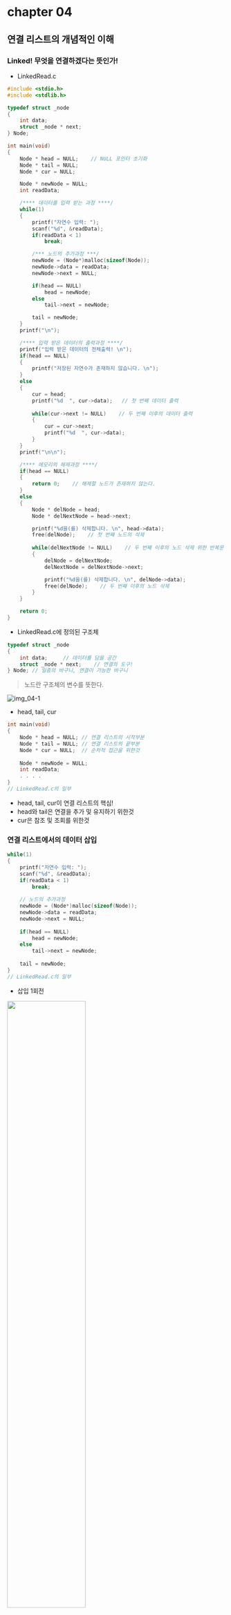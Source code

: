 # chapter 04
## 연결 리스트의 개념적인 이해
### Linked! 무엇을 연결하겠다는 뜻인가!
- LinkedRead.c

``` C
#include <stdio.h>
#include <stdlib.h>

typedef struct _node
{
	int data;
	struct _node * next;
} Node;

int main(void)
{
	Node * head = NULL;    // NULL 포인터 초기화
	Node * tail = NULL;
	Node * cur = NULL;

	Node * newNode = NULL;
	int readData;

	/**** 데이터를 입력 받는 과정 ****/
	while(1)
	{
		printf("자연수 입력: ");
		scanf("%d", &readData);
		if(readData < 1)
			break;

		/*** 노드의 추가과정 ***/
		newNode = (Node*)malloc(sizeof(Node));
		newNode->data = readData;
		newNode->next = NULL;

		if(head == NULL)
			head = newNode;
		else
			tail->next = newNode;

		tail = newNode;
	}
	printf("\n");

	/**** 입력 받은 데이터의 출력과정 ****/
	printf("입력 받은 데이터의 전체출력! \n");
	if(head == NULL) 
	{
		printf("저장된 자연수가 존재하지 않습니다. \n");
	}
	else 
	{
		cur = head; 
		printf("%d  ", cur->data);   // 첫 번째 데이터 출력
		
		while(cur->next != NULL)    // 두 번째 이후의 데이터 출력
		{
			cur = cur->next;
			printf("%d  ", cur->data);
		}
	}
	printf("\n\n");

	/**** 메모리의 해제과정 ****/
	if(head == NULL) 
	{
		return 0;    // 해제할 노드가 존재하지 않는다.
	}
	else 
	{
		Node * delNode = head;
		Node * delNextNode = head->next;

		printf("%d을(를) 삭제합니다. \n", head->data);
		free(delNode);    // 첫 번째 노드의 삭제
		
		while(delNextNode != NULL)    // 두 번째 이후의 노드 삭제 위한 반복문
		{
			delNode = delNextNode;
			delNextNode = delNextNode->next;

			printf("%d을(를) 삭제합니다. \n", delNode->data);
			free(delNode);    // 두 번째 이후의 노드 삭제
		}
	}

	return 0;
}
```

- LinkedRead.c에 정의된 구조체
``` C
typedef struct _node 
{     
    int data;     // 데이터를 담을 공간     
    struct _node * next;    // 연결의 도구! 
} Node; // 일종의 바구니, 연결이 가능한 바구니
```

> 노드란 구조체의 변수를 뜻한다.

![img_04-1](./img/img_04-1.PNG)

- head, tail, cur
``` C
int main(void) 
{     
    Node * head = NULL; // 연결 리스트의 시작부분    
    Node * tail = NULL; // 연결 리스트의 끝부분    
    Node * cur = NULL;  // 순차적 접근을 위한것        
    
    Node * newNode = NULL;     
    int readData;     
    . . . .  
}
// LinkedRead.c의 일부
``` 

 - head, tail, cur이 연결 리스트의 핵심!
 - head와 tail은 연결을 추가 및 유지하기 위한것
 - cur은 참조 및 조회를 위한것

### 연결 리스트에서의 데이터 삽입

``` C
while(1) 
{     
    printf("자연수 입력: ");     
    scanf("%d", &readData);     
    if(readData < 1)         
        break;          
    
    // 노드의 추가과정     
    newNode = (Node*)malloc(sizeof(Node));     
    newNode->data = readData;     
    newNode->next = NULL;          
    
    if(head == NULL)         
        head = newNode;     
    else         
        tail->next = newNode;          
    
    tail = newNode;  
}
// LinkedRead.c의 일부
```
- 삽입 1회전
<img src="./img/img_04-2.PNG" width="60%">

- 삽입 2회전

<img src="./img/img_04-3.PNG" width="60%">

### 연결 리스트에서의 데이터 조회

``` C
if(head == NULL) 
{      
    printf("저장된 자연수가 존재하지 않습니다. \n"); } 
else 
{      
    cur = head;       
    printf("%d ", cur->data);      
    while(cur->next != NULL)      
    {           
        cur = cur->next;           
        printf("%d ", cur->data);      
    } 
}
```

<img src="./img/img_04-4.PNG" width="60%">

### 연결 리스트에서의 데이터 삭제

``` C
if(head == NULL) 
{
	return 0;    // 해제할 노드가 존재하지 않는다.
}
else 
{
	Node * delNode = head;
	Node * delNextNode = head->next;

	printf("%d을(를) 삭제합니다. \n", head->data);
	free(delNode);    // 첫 번째 노드의 삭제
		
	while(delNextNode != NULL)    // 두 번째 이후의 노드 삭제 위한 반복문
	{
		delNode = delNextNode;
		delNextNode = delNextNode->next;

		printf("%d을(를) 삭제합니다. \n", delNode->data);
		free(delNode);    // 두 번째 이후의 노드 삭제
	}
}
```

<img src="./img/img_04-5.PNG" width="60%">

## 단순 연결 리스트의 ADT와 구현
### 정렬 기능이 추가된 연결 리스트의 ADT 정의
- void ListInit(List * plist);
 - 초기화할 리스트의 주소 값을 인자로 전달한다.
 - 리스트 생성 후 제일 먼저 호출되어야 하는 함수이다.
<br><br>
- void LInsert(List * plist, LData data);
 - 리스트에 데이터를 저장한다. 매개변수 data에 전달된 값을 저장한다.
<br><br>
- int LFirst(List * plist, LData data);
 - 첫 번째 데이터가 pdata가 가리키는 메모리에 저장된다.
 - 데이터의 참조를 위한 초기화가 진행된다.
 - 참조 성공 시 TRUE(1), 실패 시 FALSE(0) 반환
<br><br>
- int LNext(List * plist, LData data);
 - 참조된 데이터의 다음 데이터가 pdata가 가리키는 메모리에 저장된다.
 - 순차적인 참조를 위해서 반복 호출이 가능하다.
 - 참조를 새로 시작하려면 먼저 LFirst 함수를 호출해야 한다.
 - 참조 성공 시 TRUE(1), 실패 시 FALSE(0) 반환
<br><br>
- LData LRemove(List * plist);
 - LFirst 또는  LNext 함수의 마지막 반환 데이터를 삭제한다.
 - 삭제된 데이터는 반환된다.
 - 마지막 반환 데이터를 삭제하므로 연이은 반복 호출을 허용하지 않는다.
<br><br>
- int LCount(List * plist);
 - 리스트에 저장되어 있는 데이터의 수를 반환한다.
<br><br>
- void SetSortRule(List * plist, int (*comp)(LData d1, LData d2));
 - 리스트에 정렬의 기준이 되는 함수를 등록한다.
 
>SetSortRule 함수는 정렬의 기준을 설정하기 위해 정의된 함수! 이 함수의 선언 및 정의를 이해하기 위해서는 „함수 포인터‟의 대한 이해가 필요하다.
 
### 새 노드의 추가 위치에 따른 장점과 단점

#### 새 노드를 연결 리스트의 머리에 추가하는 경우
- 장점 : 포인터 변수 tail이 불필요하다.
- 단점 : 저장된 순서를 유지하지 않는다.

#### 새 노드를 연결 리스트의 꼬리에 추가하는 경우
- 장점 : 저장된 순서가 유지된다.
- 단점 : 포인터 변수 tail이 필요하다.

> 두 가지 다 가능한 방법이다. 다만 tail의 관리를 생략하기 위해서 머리에 추가하는 것을 원칙으로 하자!

### SetSortRule 함수 선언에 대한 이해

``` C
void SetSortRule(List * plist, int (*comp)(LData d1, LData d2));
```
> "반환형이 int이고 LData형 인자를 두 개 전달받는 함수의 주소 값을 두 번재 인자로 전달해라!"

#### 인자로 전달이 가능한 함수의 예
``` C 
int WhoIsPrecede(LData d1, LData d2)    // typedef int LData; 
{     
    if(d1 < d2)         
        return 0;       // d1이 정렬 순서상 앞선다.     
    else         
        return 1;       // d2가 정렬 순서상 앞서거나 같다. 
}
```

> 이렇듯 결정된 약속을 근거로 함수가 정의되어야 하며, 연결 리스트 또한 이를 근거로 구현되어야 한다.

### 더미 노드(Dummy Node) 기반의 단순 연결 리스트

#### 더미 노드(Dummy Node) 란?
 - 유효한 데이터를 지니지 않는 그냥 빈 노드를 일컫는 말이다.
 
#### 머리에 새 노드를 추가하되 더미 노드가 있는 연결 리스트
<img src="./img/img_04-6.PNG" width="100%">

> 노드의 추가 및 삭제 방식이 항상 일정하다.

### 정렬 기능이 추가된 연결 리스트의 구조체와 헤더파일의 정의

#### 노드의 구조체 표현

``` C
typedef struct node
{
    LData data;  // typedef int LData
    struct _node * next;
} Node;
```
> 연결 리스트에 필요한 변수들을 구조체로 묶지 않는ㄴ 것은 옳지 못하다.

#### 연결 리스트의 구조체 표현

``` C
typedef struct _linkedList
{
    Node * head;          // 더미 노드를 가리키는 멤버
    Node * cur;           // 참조 및 삭제를 돕는 멤버
    Node * before;        // 삭제를 돕는 멤보
    int numOfData         // 저장된 데이터의 수를 기록하기 위한 멤버
    int (*comp)(LData d1, LData d2); // 정렬의 기준을 등록하기 위한 멤버
} LinkedList;
```

### 정렬 기능이 추가된 연결 리스트 헤더파일
- DLinkedList.h

``` h
#ifndef __D_LINKED_LIST_H__
#define __D_LINKED_LIST_H__

#define TRUE	1
#define FALSE	0

typedef int LData;

typedef struct _node
{
	LData data;
	struct _node * next;
} Node;

typedef struct _linkedList
{
	Node * head;
	Node * cur;
	Node * before;
	int numOfData;
	int (*comp)(LData d1, LData d2);
} LinkedList;


typedef LinkedList List;

void ListInit(List * plist);
void LInsert(List * plist, LData data);

int LFirst(List * plist, LData * pdata);
int LNext(List * plist, LData * pdata);

LData LRemove(List * plist);
int LCount(List * plist);

void SetSortRule(List * plist, int (*comp)(LData d1, LData d2));

#endif
```

### 더미 노드 기반의 단순 연결 리스트 구현

- DLinkedList.c

``` C
#include <stdio.h>
#include <stdlib.h>
#include "DLinkedList.h"

void ListInit(List * plist)
{
	plist->head = (Node*)malloc(sizeof(Node)); // 더미 노드의 생성
	plist->head->next = NULL;
	plist->comp = NULL;
	plist->numOfData = 0;
}

// 삽입
void LInsert(List * plist, LData data)
{
	if(plist->comp == NULL)    // 정렬기준이 마련되지 않았다면,
		FInsert(plist, data);  // 머리에 노드를 추가!
	else                       // 정렬기준이 마련되었다면,
		SInsert(plist, data);  // 정렬기준에 근거하여 노드를 추가!
}

void FInsert(List * plist, LData data)
{
	Node * newNode = (Node*)malloc(sizeof(Node));  // 새 노드 생성
	newNode->data = data;                          // 새 노드에 데이터 저장

	newNode->next = plist->head->next;             // 새 노드가 다른 노드를 가리키게 함
	plist->head->next = newNode;                   // 더미 노드가 개 노드를 가리키게 함

	(plist->numOfData)++;                          // 저장된 노드의 수를 하나 증가시킴
}

void SInsert(List * plist, LData data)
{
	Node * newNode = (Node*)malloc(sizeof(Node));
	Node * pred = plist->head;
	newNode->data = data;

	while(pred->next != NULL &&
		plist->comp(data, pred->next->data) != 0)
	{
		pred = pred->next;
	}

	newNode->next = pred->next;
	pred->next = newNode;

	(plist->numOfData)++;
}

// 참조
int LFirst(List * plist, LData * pdata)
{
	if(plist->head->next == NULL)   // 더미 노드가 NULL을 가리킨다면,
		return FALSE;               // 반환할 데이터가 없다!

	plist->before = plist->head;    // before는 더미 노드를 가리키게 함
	plist->cur = plist->head->next; // cur은 첫 번째 노드를 가리키게 함

	*pdata = plist->cur->data;      // 첫 번째 노드의 데이터를 전달
	return TRUE;                    // 데이터 반환 성공!
}

int LNext(List * plist, LData * pdata)
{
	if(plist->cur->next == NULL)    // 더미 노드가 NULL을 가리킨다면,
 		return FALSE;               // 반환할 데이터가 없다!

	plist->before = plist->cur;     // cur이 가리키던 것을 before가 가리킴
	plist->cur = plist->cur->next;  // cur은 그 다음 노드를 가리킴

	*pdata = plist->cur->data;      // cur이 가리키는 노드의 데이터 전달
	return TRUE;                    // 데이터 반환 성공!
}

// 삭제
LData LRemove(List * plist)
{
	Node * rpos = plist->cur;       // 소멸 대상의 주소 값을 rpos에 저장
	LData rdata = rpos->data;       // 소멸 대상의 데이터를 rdata에 저장

	plist->before->next = plist->cur->next; // 소멸 대상을 리스트에서 제거
	plist->cur = plist->before;             // cur이 가리키는 위치를 재조정!

	free(rpos);                     // 리스트에서 제거된 노드 소멸 
	(plist->numOfData)--;           // 저장된 데이터의 수 하나 감수
	return rdata;                   // 제거된 노드의 데이터 반환
}

int LCount(List * plist)
{
	return plist->numOfData;
}

void SetSortRule(List * plist, int (*comp)(LData d1, LData d2))
{
	plist->comp = comp;
}
```

- DLinkedListMain.c

``` C
#include <stdio.h>
#include "DLinkedList.h"

int WhoIsPrecede(int d1, int d2)
{
	if(d1 < d2)
		return 0;    // d1이 정렬 순서상 앞선다.
	else
		return 1;    // d2가 정렬 순서상 앞서거나 같다.
}

int main(void)
{
	// List의 생성 및 초기화  ////////////
	List list;
	int data;
	ListInit(&list);

	SetSortRule(&list, WhoIsPrecede);

	// 5개의 데이터 저장  ///////////////
	LInsert(&list, 11);  LInsert(&list, 11);
	LInsert(&list, 22);  LInsert(&list, 22);
	LInsert(&list, 33);

	// 저장된 데이터의 전체 출력 ////////////
	printf("현재 데이터의 수: %d \n", LCount(&list));

	if(LFirst(&list, &data))
	{
		printf("%d ", data);
		
		while(LNext(&list, &data)) 
			printf("%d ", data);
	}
	printf("\n\n");

	// 숫자 22을 검색하여 모두 삭제 ////////////
	if(LFirst(&list, &data))
	{
		if(data == 22)
			LRemove(&list);
		
		while(LNext(&list, &data))
		{
			if(data == 22)
				LRemove(&list);
		}
	}

	// 삭제 후 저장된 데이터 전체 출력 ////////////
	printf("현재 데이터의 수: %d \n", LCount(&list));

	if(LFirst(&list, &data))
	{
		printf("%d ", data);
		
		while(LNext(&list, &data))
			printf("%d ", data);
	}
	printf("\n\n");
	return 0;
}
```

- 실행결과<br>
> 현재 데이터의 수 : 5<br>
> 33 22 22 11 11<br>
><br>
> 현재 데이터의 수 : 3<br>
> 33 11 11<br>

## 연결 리스트의 정렬 삽입의 구현
### 정렬기준 설정과 관련된 부분
#### 단순 연결 리스트의 정렬 관련 요소 세 가지
- 정렬기준이 되는 함수를 등록하는 SetSortRule 함수
- SetSortRule 함수를 통해 전달된 함수정보 저장을 위한 LinkedList의 멤버 comp
- comp에 등록된 정렬기준을 근거로 데이터를 저장하는 SInsert 함수
<br>

#### 하나의 문장으로 구성한 결과

> " SetSortRule 함수가 호출되면서 정렬의 기준이 리스트의 멤버 comp에 등록되면, SInsert함수 내에서는 comp에 등록된 정렬의 기준을 근거로 데이터를 정렬하여 저장한다."


### SInsert 함수

``` C
void SInsert(List * plist, LData data)
{
	Node * newNode = (Node*)malloc(sizeof(Node));
	Node * pred = plist->head;
	newNode->data = data;

	while(pred->next != NULL &&
		plist->comp(data, pred->next->data) != 0)
	{
		pred = pred->next;
	}

	newNode->next = pred->next;
	pred->next = newNode;

	(plist->numOfData)++;
}
```
- 오름차순으로 저장된 연결리스트
<img src="./img/img_04-7.PNG" width="70%">
<br><br>

- 위 상황에서 다음 문장이 실행되었다고 가정! SInsert(&slist, 5);
<img src="./img/img_04-8.PNG" width="70%">

<img src="./img/img_04-9.PNG" width="70%">

<img src="./img/img_04-10.PNG" width="90%">

### 정렬의 핵심인 while 반복문
#### 반복의 조건
- pred->next != NULL
  - pred가 리스트의 마지막 노드를 가리키는지 묻기 위한 연산
<br><br>

- plist->comp(data, pred->next->data) != 0
  - 새 데이터와 pred의 다음 노드에 저장된 데이터의 우선순위 비교를 위한 함수호출 
   
### comp의 반환 값과 그 의미

``` C
while(pred->next != NULL && plist->comp(data, pred->next->data) != 0)
	{
		pred = pred->next; // 다음 노드로 이동
	}
```

#### 이 내용을 근거로 SInsert 함수를 정의하였다.
- comp가 0을 반환
 - 첫 번째 인자인 data가 정렬 순서상 앞서서 head에 더 가까워야 하는 경우
<br><br>
- comp가 1을 반환
 - 두 번째 인자인 pred->next->data가 정렬 순서상 앞서서 head에 더 가까워야 하는 경우

### 정렬의 기준을 설정하기 위한 함수의 정의
#### 함수의 정의 기준
- 두 개의 인자를 전달받도록 함수를 정의한다.
- 첫 번째 인자의 정렬 우선순위가 높으면 0을, 그렇지 않으면 1을 반환한다.
<br><br>

#### 오름차순 정렬을 위한 함수의 정의

``` C
int WhoIsPrecede(int d1, int d2)
{
	if(d1 < d2)
		return 0;    // d1이 정렬 순서상 앞선다.
	else
		return 1;    // d2가 정렬 순서상 앞서거나 같다.
}
```
